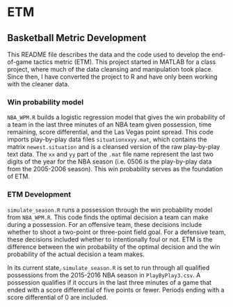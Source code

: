 # ETM
## Basketball Metric Development

This README file describes the data and the code used to develop the end-of-game tactics metric (ETM). This project started in MATLAB for a class project, where much of the data cleansing and manipulation took place. Since then, I have converted the project to R and have only been working with the cleaner data. 

### Win probability model

`NBA_WPM.R` builds a logistic regression model that gives the win probability of a team in the last three minutes of an NBA team given possession, time remaining, score differential, and the Las Vegas point spread. This code imports play-by-play data files `situationxxyy.mat`, which contains the matrix `newest.situation` and is a cleansed version of the raw play-by-play text data. The `xx` and `yy` part of the `.mat` file name represent the last two digits of the year for the NBA season (i.e. 0506 is the play-by-play data from the 2005-2006 season). This win probability serves as the foundation of ETM. 

### ETM Development

`simulate_season.R` runs a possession through the win probability model from `NBA_WPM.R`. This code finds the optimal decision a team can make during a possession. For an offensive team, these decisions include whether to shoot a two-point or three-point field goal. For a defensive team, these decisions included whether to intentionally foul or not. ETM is the difference between the win probability of the optimal decision and the win probability of the actual decision a team makes. 

In its current state, `simulate_season.R` is set to run through all qualified possessions from the 2015-2016 NBA season in `PlayByPlay3.csv`. A possession qualifies if it occurs in the last three minutes of a game that ended with a score differential of five points or fewer. Periods ending with a score differential of 0 are included.  
